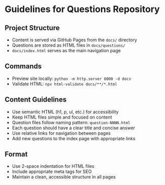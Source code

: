 # Guidelines for Questions Repository

## Project Structure
- Content is served via GitHub Pages from the `docs/` directory
- Questions are stored as HTML files in `docs/questions/`
- `docs/index.html` serves as the main navigation page

## Commands
- Preview site locally: `python -m http.server 8000 -d docs`
- Validate HTML: `npx html-validate docs/**/*.html`

## Content Guidelines
- Use semantic HTML (h1, p, ul, etc.) for accessibility 
- Keep HTML files simple and focused on content
- Question files follow naming pattern: `question-NNNN.html`
- Each question should have a clear title and concise answer
- Use relative links for navigation between pages
- Add new questions to the index page with appropriate links

## Format
- Use 2-space indentation for HTML files
- Include appropriate meta tags for SEO
- Maintain a clean, accessible structure in all pages
